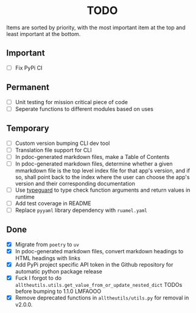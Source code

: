 <h1 align="center" style="font-weight: bold">
    TODO
</h1>

<!-- All tasks are completed! -->

Items are sorted by priority, with the most important item at the top and least important at the bottom.

## Important

- [ ] Fix PyPi CI

## Permanent

- [ ] Unit testing for mission critical piece of code
- [ ] Seperate functions to different modules based on uses

## Temporary

- [ ] Custom version bumping CLI dev tool
- [ ] Translation file support for CLI
- [ ] In pdoc-generated markdown files, make a Table of Contents
- [ ] In pdoc-generated markdown files, determine whether a given mmarkdown file is the top level index file for that app's version, and if so, shall point back to the index where the user can choose the app's version and their corresponding documentation
- [ ] Use [typeguard](https://typeguard.readthedocs.io/en/stable/userguide.html) to type check function arguments and return values in runtime
- [ ] Add test coverage in README
- [ ] Replace `pyyaml` library dependency with `ruamel.yaml`

## Done

- [x] Migrate from `poetry` to `uv`
- [x] In pdoc-generated markdown files, convert markdown headings to HTML headings with links
- [x] Add PyPi project specific API token in the Github repository for automatic python package release
- [x] Fuck I forgot to do `alltheutils.utils.get_value_from_or_update_nested_dict` TODOs before bumping to 1.1.0 LMFAOOO
- [x] Remove deprecated functions in `alltheutils/utils.py` for removal in v2.0.0.
